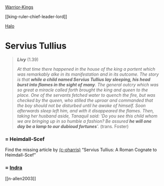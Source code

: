[Warrior-Kings](king-ruler-chief-leader-lord.md)

[[king-ruler-chief-leader-lord]]

[Halo](halo.md)

# Servius Tullius

> ***Livy*** (1.39)
> 
> *At that time there happened in the house of the king a portent which was remarkably alke in its manifestation and in its outcome. The story is that **while a child named Servius Tullius lay sleeping, his head burst into flames in the sight of many**. The general outcry which was so great a miracle called forth brought the king and queen to the place. One of the servants fetched water to quench the fire, but was checked by the queen, who stilled the uproar and commanded that the boy should not be disturbed until he awoke of himself. Soon afterwards sleep left him, and with it disappeared the flames. Then, taking her husband aside, Tanaquil said: 'Do you see this child whom we are bringing up in so humble a fashion? Be assured **he will one day be a lamp to our dubioud fortunes**'.*  (trans. Foster)

### = Heimdall-Scef
Find the missing article by [(c-oharris)]((c-oharris).md) “Servius Tullius: A Roman Cognate to Heimdall-Scef”

### = [Indra](indra)
[[n-allen2003]]
